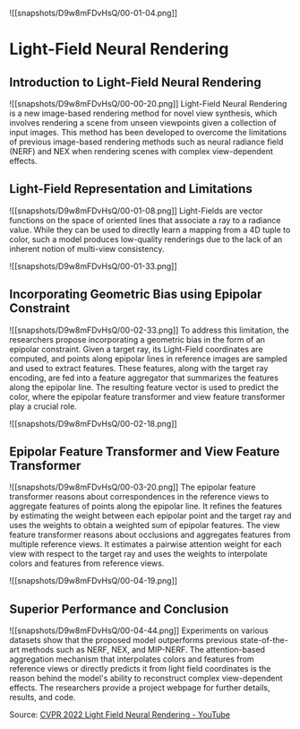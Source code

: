 ![[snapshots/D9w8mFDvHsQ/00-01-04.png]]
# Light-Field Neural Rendering
## Introduction to Light-Field Neural Rendering
![[snapshots/D9w8mFDvHsQ/00-00-20.png]]
Light-Field Neural Rendering is a new image-based rendering method for novel view synthesis, which involves rendering a scene from unseen viewpoints given a collection of input images. This method has been developed to overcome the limitations of previous image-based rendering methods such as neural radiance field (NERF) and NEX when rendering scenes with complex view-dependent effects.

## Light-Field Representation and Limitations
![[snapshots/D9w8mFDvHsQ/00-01-08.png]]
Light-Fields are vector functions on the space of oriented lines that associate a ray to a radiance value. While they can be used to directly learn a mapping from a 4D tuple to color, such a model produces low-quality renderings due to the lack of an inherent notion of multi-view consistency.

![[snapshots/D9w8mFDvHsQ/00-01-33.png]]
## Incorporating Geometric Bias using Epipolar Constraint
![[snapshots/D9w8mFDvHsQ/00-02-33.png]]
To address this limitation, the researchers propose incorporating a geometric bias in the form of an epipolar constraint. Given a target ray, its Light-Field coordinates are computed, and points along epipolar lines in reference images are sampled and used to extract features. These features, along with the target ray encoding, are fed into a feature aggregator that summarizes the features along the epipolar line. The resulting feature vector is used to predict the color, where the epipolar feature transformer and view feature transformer play a crucial role.

![[snapshots/D9w8mFDvHsQ/00-02-18.png]]
## Epipolar Feature Transformer and View Feature Transformer
![[snapshots/D9w8mFDvHsQ/00-03-20.png]]
The epipolar feature transformer reasons about correspondences in the reference views to aggregate features of points along the epipolar line. It refines the features by estimating the weight between each epipolar point and the target ray and uses the weights to obtain a weighted sum of epipolar features. The view feature transformer reasons about occlusions and aggregates features from multiple reference views. It estimates a pairwise attention weight for each view with respect to the target ray and uses the weights to interpolate colors and features from reference views.

![[snapshots/D9w8mFDvHsQ/00-04-19.png]]
## Superior Performance and Conclusion
![[snapshots/D9w8mFDvHsQ/00-04-44.png]]
Experiments on various datasets show that the proposed model outperforms previous state-of-the-art methods such as NERF, NEX, and MIP-NERF. The attention-based aggregation mechanism that interpolates colors and features from reference views or directly predicts it from light field coordinates is the reason behind the model's ability to reconstruct complex view-dependent effects. The researchers provide a project webpage for further details, results, and code.

Source: [CVPR 2022 Light Field Neural Rendering - YouTube](https://www.youtube.com/watch?v=D9w8mFDvHsQ)
